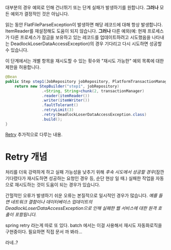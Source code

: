 대부분의 경우 예외로 인해 건너뛰기 또는 단계 실패가 발생하기를 원합니다.
**그러나** 모든 예외가 결정적인 것은 아닙니다.

읽는 동안 FlatFileParseException이 발생하면 해당 레코드에 대해 항상 발생합니다. ItemReader를 재설정해도 도움이 되지 않습니다. 
**그러나** 다른 예외(예: 현재 프로세스가 다른 프로세스가 잠금을 보유하고 있는 레코드를 업데이트하려고 시도했음을 나타내는 DeadlockLoserDataAccessException)의 경우 기다리고 다시 시도하면 성공할 수 있습니다.



이 단계에서는 개별 항목을 재시도할 수 있는 횟수와 "재시도 가능한" 예외 목록에 대한 제한을 허용합니다.

```java
@Bean
public Step step1(JobRepository jobRepository, PlatformTransactionManager transactionManager) {
	return new StepBuilder("step1", jobRepository)
				.<String, String>chunk(2, transactionManager)
				.reader(itemReader())
				.writer(itemWriter())
				.faultTolerant()
				.retryLimit(3)
				.retry(DeadlockLoserDataAccessException.class)
				.build();
}
```


[Retry](https://docs.spring.io/spring-batch/reference/retry.html#retry) 추가적으로 다루는 내용.

# Retry 개념
처리를 더욱 강력하게 하고 실패 가능성을 낮추기 위해 
*후속 시도에서 성공할 경우*(잠깐 기다렸다가 재시도하면 성공하는 요청인 경우 등, 순단 현상 일 때.)
실패한 작업을 자동으로 재시도하는 것이 도움이 되는 경우가 있습니다. 

간헐적인 오류가 발생하기 쉬운 오류는 본질적으로 일시적인 경우가 많습니다. 
*예를 들면 네트워크 결함이나 데이터베이스 업데이트의 DeadlockLoserDataAccessException으로 인해 실패한 웹 서비스에 대한 원격 호출이 포함됩니다.*

spring retry 라는게 따로 또 있다. batch 에서는 이걸 사용해서 재시도 자동화로직을 구현중이다. 필요하면 직접 문서 까 봐라...

라네..?